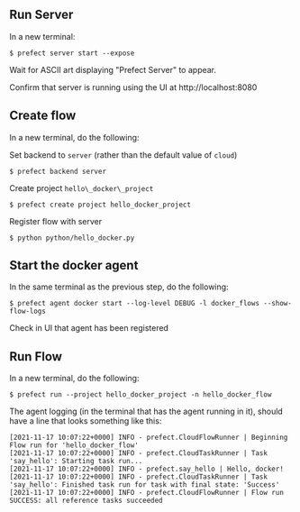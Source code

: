 Run Server
----------

In a new terminal:

```
$ prefect server start --expose
```

Wait for ASCII art displaying "Prefect Server" to appear.

Confirm that server is running using the UI at http://localhost:8080

Create flow
------------

In a new terminal, do the following:

Set backend to `server` (rather than the default value of `cloud`)

```
$ prefect backend server
```

Create project `hello\_docker\_project`

```
$ prefect create project hello_docker_project
```

Register flow with server

```
$ python python/hello_docker.py
```

Start the docker agent
----------------------

In the same terminal as the previous step, do the following:

```
$ prefect agent docker start --log-level DEBUG -l docker_flows --show-flow-logs
```

Check in UI that agent has been registered

Run Flow
--------

In a new terminal, do the following:

```
$ prefect run --project hello_docker_project -n hello_docker_flow
```

The agent logging (in the terminal that has the agent running in it), should
have a line that looks something like this:
```
[2021-11-17 10:07:22+0000] INFO - prefect.CloudFlowRunner | Beginning Flow run for 'hello_docker_flow'
[2021-11-17 10:07:22+0000] INFO - prefect.CloudTaskRunner | Task 'say_hello': Starting task run...
[2021-11-17 10:07:22+0000] INFO - prefect.say_hello | Hello, docker!
[2021-11-17 10:07:22+0000] INFO - prefect.CloudTaskRunner | Task 'say_hello': Finished task run for task with final state: 'Success'
[2021-11-17 10:07:22+0000] INFO - prefect.CloudFlowRunner | Flow run SUCCESS: all reference tasks succeeded
```
